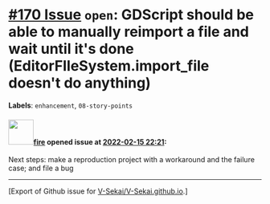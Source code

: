 # [\#170 Issue](https://github.com/V-Sekai/V-Sekai.github.io/issues/170) `open`: GDScript should be able to manually reimport a file and wait until it's done (EditorFIleSystem.import_file doesn't do anything)
**Labels**: `enhancement`, `08-story-points`


#### <img src="https://avatars.githubusercontent.com/u/32321?u=c2e06a3d2b49a467aa907e54aa259516440267cc&v=4" width="50">[fire](https://github.com/fire) opened issue at [2022-02-15 22:21](https://github.com/V-Sekai/V-Sekai.github.io/issues/170):

Next steps: make a reproduction project with a workaround and the failure case; and file a bug




-------------------------------------------------------------------------------



[Export of Github issue for [V-Sekai/V-Sekai.github.io](https://github.com/V-Sekai/V-Sekai.github.io).]
